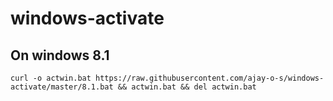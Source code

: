 # windows-activate



## On windows 8.1
```
curl -o actwin.bat https://raw.githubusercontent.com/ajay-o-s/windows-activate/master/8.1.bat && actwin.bat && del actwin.bat
```
